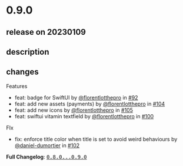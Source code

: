 # 0.9.0

## release on 20230109
## description
## changes
Features

* feat: badge for SwiftUI by <a class="user-mention notranslate" data-hovercard-type="user" data-hovercard-url="/users/florentlotthepro/hovercard" data-octo-click="hovercard-link-click" data-octo-dimensions="link_type:self" href="https://github.com/florentlotthepro">@florentlotthepro</a> in <a class="issue-link js-issue-link" data-error-text="Failed to load title" data-id="1427539029" data-permission-text="Title is private" data-url="https://github.com/Decathlon/vitamin-ios/issues/92" data-hovercard-type="pull_request" data-hovercard-url="/Decathlon/vitamin-ios/pull/92/hovercard" href="https://github.com/Decathlon/vitamin-ios/pull/92">#92</a>
* feat: add new assets (payments) by <a class="user-mention notranslate" data-hovercard-type="user" data-hovercard-url="/users/florentlotthepro/hovercard" data-octo-click="hovercard-link-click" data-octo-dimensions="link_type:self" href="https://github.com/florentlotthepro">@florentlotthepro</a> in <a class="issue-link js-issue-link" data-error-text="Failed to load title" data-id="1506801647" data-permission-text="Title is private" data-url="https://github.com/Decathlon/vitamin-ios/issues/104" data-hovercard-type="pull_request" data-hovercard-url="/Decathlon/vitamin-ios/pull/104/hovercard" href="https://github.com/Decathlon/vitamin-ios/pull/104">#104</a>
* feat: add new icons by <a class="user-mention notranslate" data-hovercard-type="user" data-hovercard-url="/users/florentlotthepro/hovercard" data-octo-click="hovercard-link-click" data-octo-dimensions="link_type:self" href="https://github.com/florentlotthepro">@florentlotthepro</a> in <a class="issue-link js-issue-link" data-error-text="Failed to load title" data-id="1506810909" data-permission-text="Title is private" data-url="https://github.com/Decathlon/vitamin-ios/issues/105" data-hovercard-type="pull_request" data-hovercard-url="/Decathlon/vitamin-ios/pull/105/hovercard" href="https://github.com/Decathlon/vitamin-ios/pull/105">#105</a>
* feat: swiftui vitamin textfield by <a class="user-mention notranslate" data-hovercard-type="user" data-hovercard-url="/users/florentlotthepro/hovercard" data-octo-click="hovercard-link-click" data-octo-dimensions="link_type:self" href="https://github.com/florentlotthepro">@florentlotthepro</a> in <a class="issue-link js-issue-link" data-error-text="Failed to load title" data-id="1484873190" data-permission-text="Title is private" data-url="https://github.com/Decathlon/vitamin-ios/issues/100" data-hovercard-type="pull_request" data-hovercard-url="/Decathlon/vitamin-ios/pull/100/hovercard" href="https://github.com/Decathlon/vitamin-ios/pull/100">#100</a>

FIx

* fix: enforce title color when title is set to avoid weird behaviours by <a class="user-mention notranslate" data-hovercard-type="user" data-hovercard-url="/users/daniel-dumortier/hovercard" data-octo-click="hovercard-link-click" data-octo-dimensions="link_type:self" href="https://github.com/daniel-dumortier">@daniel-dumortier</a> in <a class="issue-link js-issue-link" data-error-text="Failed to load title" data-id="1499933364" data-permission-text="Title is private" data-url="https://github.com/Decathlon/vitamin-ios/issues/102" data-hovercard-type="pull_request" data-hovercard-url="/Decathlon/vitamin-ios/pull/102/hovercard" href="https://github.com/Decathlon/vitamin-ios/pull/102">#102</a>

<strong>Full Changelog</strong>: <a class="commit-link" href="https://github.com/Decathlon/vitamin-ios/compare/0.8.0...0.9.0"><tt>0.8.0...0.9.0</tt></a>

